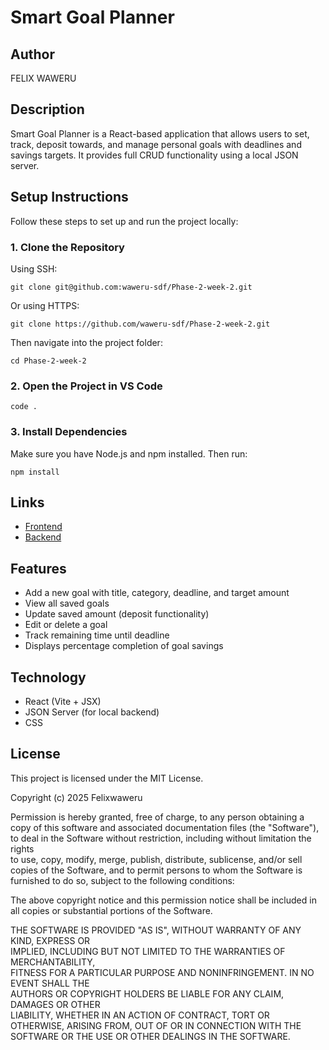 # Smart Goal Planner

## Author
FELIX WAWERU

## Description
Smart Goal Planner is a React-based application that allows users to set, track, deposit towards, and manage personal goals with deadlines and savings targets. It provides full CRUD functionality using a local JSON server.

##  Setup Instructions

Follow these steps to set up and run the project locally:

### 1. Clone the Repository

Using SSH:

    git clone git@github.com:waweru-sdf/Phase-2-week-2.git

Or using HTTPS:

    git clone https://github.com/waweru-sdf/Phase-2-week-2.git

Then navigate into the project folder:

    cd Phase-2-week-2

### 2. Open the Project in VS Code

    code .

### 3. Install Dependencies

Make sure you have Node.js and npm installed. Then run:

    npm install


## Links
- [Frontend](https://687e8a7b26f1efc23db8b39e--goal-plan.netlify.app/)
- [Backend](https://phase-2-server.onrender.com/goals)

## Features
- Add a new goal with title, category, deadline, and target amount
- View all saved goals
- Update saved amount (deposit functionality)
- Edit or delete a goal
- Track remaining time until deadline
- Displays percentage completion of goal savings

## Technology
- React (Vite + JSX)
- JSON Server (for local backend)
- CSS 

## License

This project is licensed under the MIT License.

Copyright (c) 2025 Felixwaweru

Permission is hereby granted, free of charge, to any person obtaining a copy
of this software and associated documentation files (the "Software"), to deal
in the Software without restriction, including without limitation the rights  
to use, copy, modify, merge, publish, distribute, sublicense, and/or sell     
copies of the Software, and to permit persons to whom the Software is         
furnished to do so, subject to the following conditions:

The above copyright notice and this permission notice shall be included in all
copies or substantial portions of the Software.

THE SOFTWARE IS PROVIDED "AS IS", WITHOUT WARRANTY OF ANY KIND, EXPRESS OR    
IMPLIED, INCLUDING BUT NOT LIMITED TO THE WARRANTIES OF MERCHANTABILITY,      
FITNESS FOR A PARTICULAR PURPOSE AND NONINFRINGEMENT. IN NO EVENT SHALL THE   
AUTHORS OR COPYRIGHT HOLDERS BE LIABLE FOR ANY CLAIM, DAMAGES OR OTHER        
LIABILITY, WHETHER IN AN ACTION OF CONTRACT, TORT OR OTHERWISE, ARISING FROM, 
OUT OF OR IN CONNECTION WITH THE SOFTWARE OR THE USE OR OTHER DEALINGS IN THE 
SOFTWARE.


